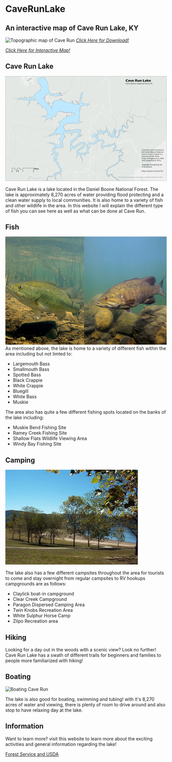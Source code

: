 # CaveRunLake
## An interactive map of Cave Run Lake, KY
![Topographic map of Cave Run](CaveRunLakeTopoFixed.jpg)
*[Click Here for Download!](CaveRunLakeTopoFixed.pdf)*

*[Click Here for Interactive Map!](map.html)*
## Cave Run Lake
![Cave Run Lake Map](Cave_Run_Lake_Map.jpg)

Cave Run Lake is a lake located in the Daniel Boone National Forest. The lake is approximately 8,270 acres of water providing flood protecting and a clean water supply to local communities. It is also home to a variety of fish and other wildlife in the area. In this website I will explain the different type of fish you can see here as well as what can be done at Cave Run.
## Fish
![Largemouth and Smallmouth Bass](largemouth-smallmouth-bass.jpg)
As mentioned above, the lake is home to a variety of different fish within the area including but not limted to:
* Largemouth Bass
* Smallmouth Bass
*  Spotted Bass
* Black Crappie
* White Crappie
* Bluegill
* White Bass
* Muskie 

The area also has quite a few different fishing spots located on the banks of the lake including:
* Muskie Bend Fishing Site
* Ramey Creek Fishing Site
* Shallow Flats Wildlife Viewing Area
* Windy Bay Fishing Site
## Camping
![Twin Knobs Recreation Area](TwinKnobs.jpg)

The lake also has a few different campsites throughout the area for tourists to come and stay overnight from regular campsites to RV hookups campgrounds are as follows:
* Claylick boat-in campground
* Clear Creek Campground
* Paragon Dispersed Camping Area
* Twin Knobs Recreation Area 
* White Sulphur Horse Camp
* Zilpo Recreation area 


## Hiking
Looking for a day out in the woods with a scenic view? Look no further! Cave Run Lake has a swath of different trails for beginners and families to people more familiarized with hiking! 
## Boating
![Boating Cave Run](https://i.pinimg.com/originals/5e/86/85/5e8685afed3d724b59916634a04def2f.jpg)

The lake is also good for boating, swimming and tubing! with it's 8,270 acres of water and viewing, there is plenty of room to drive around and also stop to have relaxing day at the lake.
## Information
Want to learn more? visit this website to learn more about the exciting activities and general information regarding the lake! 

[Forest Service and USDA](https://www.fs.usda.gov/recarea/dbnf/recreation/recarea/?recid=39320)
